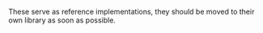These serve as reference implementations, they should be moved to their own
library as soon as possible.
